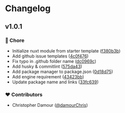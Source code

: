 # Changelog


## v1.0.1


### 🏡 Chore

- Initialize nuxt module from starter template ([f380b3b](https://github.com/damourChris/nuxt-notion-cms/commit/f380b3b))
- Add github issue templates ([4c0f476](https://github.com/damourChris/nuxt-notion-cms/commit/4c0f476))
- Fix typo in .github folder name ([dc0969c](https://github.com/damourChris/nuxt-notion-cms/commit/dc0969c))
- Add husky & commitlint ([575da43](https://github.com/damourChris/nuxt-notion-cms/commit/575da43))
- Add package manager to package.json ([0d18d75](https://github.com/damourChris/nuxt-notion-cms/commit/0d18d75))
- Add engine requirement ([43423bb](https://github.com/damourChris/nuxt-notion-cms/commit/43423bb))
- Update package name and links ([33fc639](https://github.com/damourChris/nuxt-notion-cms/commit/33fc639))

### ❤️ Contributors

- Christopher Damour ([@damourChris](http://github.com/damourChris))

